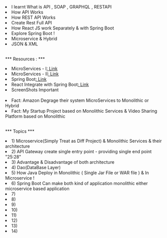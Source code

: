 <li>I learnt What is API , SOAP , GRAPHQL , RESTAPI </li>
<li>How API Works</li>
<li>How REST API Works</li>
<li>Create Rest Full API</li>
<li>How React JS work Separately & with Spring Boot</li>
<li>Explore Spring Boot !</li>
<li>Microservice & Hybrid</li>
<li>JSON & XML</li>
</br></hr>


*** Resources : ***


<li>MicroServices - I<a href="https://youtu.be/_PQd6aZ-ANk?si=x8bZpeZnX4U9jx-Q">: Link</a>
<li>MicroServices - II<a href="https://youtu.be/PhOhauyinZU">: Link</a>
<li>Spring Boot<a href="https://youtu.be/sdDDuQuX2cg">: Link</a>
<li>React Integrate with Spring Boot<a href="https://youtu.be/TjnWtDWFZFc">: Link</a>

<li>ScreenShots Important</li>
</br></hr>

<li>Fact: Amazon Degrage their system MicroServices to Monolithic or Hybrid</li>
<li>Fact: My Startup Project based on Monolithic Services & Video Sharing Platform based on Monolithic</li>
</br></hr>

*** Topics *** 

<li> 1)  Microservice(Simply Treat as Diff Project) & Monolithic Services & their architecture </li>
<li> 2)  API Gateway create single entry point - providing single end point "25:28" </li>
<li> 3)  Advantage &  Disadvantage of both architecture</li>
<li> 4)  Dao(DataBase Layer) </li>
<li> 5)  How Java Deploy in Monolithic ( Single Jar File or WAR file ) & In Microservice !</li>
<li> 6)  Spring Boot Can make both kind of application monolithic either microservice based application </li>
<li> 7)   </li> 
<li> 8)   </li> 
<li> 9)   </li> 
<li> 10)   </li> 
<li> 11)   </li> 
<li> 12)  </li> 
<li> 13)   </li> 
<li> 14)   </li> 
